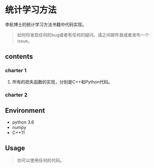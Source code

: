 # 统计学习方法
李航博士的统计学习方法书籍中代码实现。
> 如何你发现任何的bug或者有任何的疑问，请之间邮件我或者发布一个issue。

## contents
### charter 1
1. 所有的损失函数的实现，分别是C++和Python代码。

### charter 2



## Environment
+ python 3.6
+ numpy
+ C++11

## Usage
> 你可以使用任何的代码。